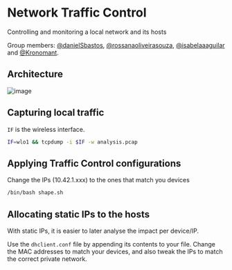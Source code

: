 # Network Traffic Control
Controlling and monitoring a local network and its hosts

Group members: [@danielSbastos](https://github.com/danielSbastos), [@rossanaoliveirasouza](https://github.com/rossanaoliveirasouza), [@isabelaaaguilar](https://github.com/isabelaaaguilar) and [@Kronomant](https://github.com/Kronomant).

## Architecture

![image](https://user-images.githubusercontent.com/21130697/170607881-bcdf0a8b-095a-4f1a-b00b-5593b6aaacdb.png)


## Capturing local traffic

`IF` is the wireless interface.

```sh
IF=wlo1 && tcpdump -i $IF -w analysis.pcap
```

## Applying Traffic Control configurations


Change the IPs (10.42.1.xxx) to the ones that match you devices

```sh
/bin/bash shape.sh
```

## Allocating static IPs to the hosts

With static IPs, it is easier to later analyse the impact per device/IP.

Use the `dhclient.conf` file by appending its contents to your file. Change the MAC addresses to match your devices, and also tweak the IPs to match the correct private network.
